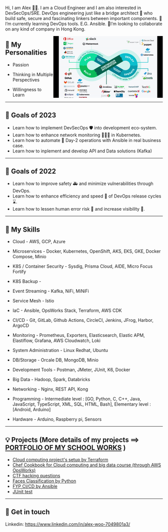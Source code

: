 
Hi, I am Alex :man_technologist:. I am a Cloud Engineer and I am also interested in DevSecOps/SRE. DevOps engineering just like a bridge architect :construction_worker: who build safe, secure and fascinating linkers between important components. 🌱 I’m currently learning DevOps tools. E.G. Ansible. 💞️I’m looking to collaborate on any kind of company in Hong Kong. 

<p>
  <a><img width="350" align='right' src="https://github.com/alexshinningsun/alexshinningsun/blob/main/devops-cycle.gif"></a>
</p>

## 👀 My Personalities

- Passion

- Thinking in Multiple Perspectives

- Willingness to Learn
---
## :dart: Goals of 2023

- Learn how to implement DevSecOps 🛡️ into development eco-system.
- Learn how to enhance network monitoring 🕵🏻‍♀️ in Kubernetes.
- Learn how to automate 🤖 Day-2 operations with Ansible in real business case.
- Learn how to inplement and develop API and Data solutions (Kafka)
---
## :dart: Goals of 2022

- Learn how to improve safety :ambulance: and minimize vulnerabilities through DevOps.
- Learn how to enhance efficiency and speed :rocket: of DevOps release cycles :hourglass:.
- Learn how to lessen human error risk :zombie: and increase visibility :telescope:.
---
## :dvd: My Skills
- Cloud - AWS, GCP, Azure
  
- Microservices - Docker, Kubernetes, OpenShift, AKS, EKS, GKE, Docker Compose, Minio

- K8S / Container Security - Sysdig, Prisma Cloud, AIDE, Micro Focus Fortify
  
- K8S Backup -

- Event Streaming - Kafka, NiFi, MiNiFi
  
- Service Mesh - Istio
  
- IaC - Ansible, OpsWorks Stack, Terraform, AWS CDK
  
- CI/CD - Git, GitLab, Github Actions, CircleCI, Jenkins, JFrog, Harbor, ArgoCD
  
- Monitoring - Prometheus, Exporters, Elasticsearch, Elastic APM, Elastiflow, Grafana, AWS Cloudwatch, Loki
  
- System Administration - Linux Redhat, Ubuntu

- DB/Storage - Orcale DB, MongoDB, Minio
  
- Development Tools - Postman, JMeter, JUnit, K6, Docker
  
- Big Data - Hadoop, Spark, Databricks
  
- Networking - Nginx, REST API, Kong
  
- Programming - Intermediate level : [GO, Python, C, C++, Java, JavaScript, TypeScript, XML, SQL, HTML, Bash], Elementary level : [Android, Arduino]
  
- Hardware - Arduino, Raspberry pi, Sensors
  
---
## 💡 Projects  (More details of my projects ==> [PORTFOLIO OF MY SCHOOL WORKS](https://alex23woo.wixsite.com/website) )
- [Cloud computing project's setup by Terraform](https://github.com/alexshinningsun/cloud-computing-project)
- [Chef Cookbook for Cloud computing and big data course (through AWS OpsWorks)](https://github.com/alexshinningsun/bigdata_course_cookbook)
- [CTF hacking questions](https://github.com/alexshinningsun/hacking-accessment)
- [Faces Classification by Python](https://github.com/alexshinningsun/Face-classification)
- [FYP CI/CD by Ansible](https://github.com/alexshinningsun/fyp-cicd)
- [JUnit test](https://github.com/alexshinningsun/JUnit)
  
---
## 🔗 Get in touch
  Linkedin: https://www.linkedin.com/in/alex-woo-7049801a3/
<!---
alexshinningsun/alexshinningsun is a ✨ special ✨ repository because its `README.md` (this file) appears on your GitHub profile.
You can click the Preview link to take a look at your changes.
https://github.com/ikatyang/emoji-cheat-sheet/blob/master/README.md
--->
